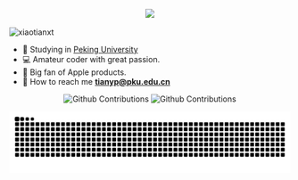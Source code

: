 <p align="center"><img src="https://i.loli.net/2021/04/22/7NtkHZfacFyw31b.gif"></img><p>

<p align="left"> <img src="https://komarev.com/ghpvc/?username=xiaotianxt&label=Profile%20Views&color=0e75b6&style=flat" alt="xiaotianxt" /> </p>


- :school: Studying in [Peking University](pku.edu.cn)
- :computer: Amateur coder with great passion.
- :apple: Big fan of Apple products.
- :email: How to reach me **tianyp@pku.edu.cn**


<div align="center">
<span>
<picture>
  <source media="(prefers-color-scheme: dark)" srcset="https://github-readme-stats.vercel.app/api/top-langs/?username=xiaotianxt&langs_count=8&show_icons=true&locale=en&layout=compact&theme=onedark&hide_border=true&bg_color=0D1117">
  <source media="(prefers-color-scheme: light)" srcset="https://github-readme-stats.vercel.app/api/top-langs/?username=xiaotianxt&langs_count=8&show_icons=true&locale=en&layout=compact&hide_border=true">
  <img height="150px" alt="Github Contributions" src="https://github-readme-stats.vercel.app/api/top-langs/?username=xiaotianxt&langs_count=8&show_icons=true&locale=en&layout=compact&hide_border=true">
</picture>
<picture>
  <source media="(prefers-color-scheme: dark)" srcset="https://github-readme-stats.vercel.app/api?username=xiaotianxt&show_icons=true&theme=onedark&hide_border=true&bg_color=0D1117">
  <source media="(prefers-color-scheme: light)" srcset="https://github-readme-stats.vercel.app/api?username=xiaotianxt&show_icons=true&hide_border=true">
  <img height="150px" alt="Github Contributions" src="https://github-readme-stats.vercel.app/api?username=xiaotianxt&show_icons=true&hide_border=true">
</picture>
</span>

<p>
<picture>
  <source media="(prefers-color-scheme: dark)" srcset="https://github.com/xiaotianxt/xiaotianxt/raw/output/dark.svg">
  <source media="(prefers-color-scheme: light)" srcset="https://github.com/xiaotianxt/xiaotianxt/raw/output/ocean.svg">
  <img alt="Github Contributions" src="https://github.com/xiaotianxt/xiaotianxt/raw/output/ocean.svg">
</picture>
</p>
</div>